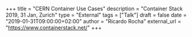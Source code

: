 +++
title = "CERN Container Use Cases"
description = "Container Stack 2019, 31 Jan, Zurich"
type = "External"
tags = ["Talk"]
draft = false
date = "2019-01-31T09:00:00+02:00"
author = "Ricardo Rocha"
external_url = "https://www.containerstack.net/"
+++
